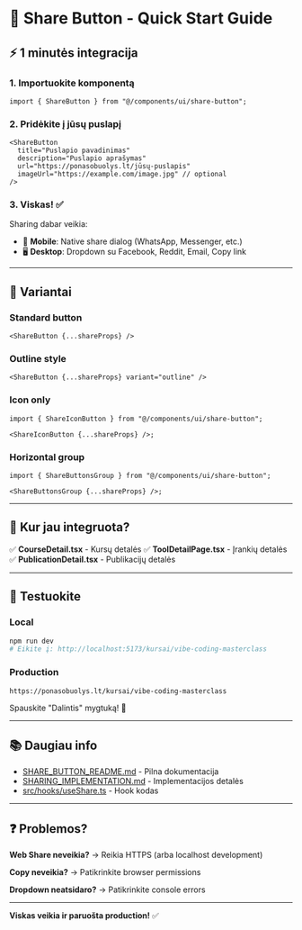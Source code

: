 # 🚀 Share Button - Quick Start Guide

## ⚡ 1 minutės integracija

### 1. Importuokite komponentą

```tsx
import { ShareButton } from "@/components/ui/share-button";
```

### 2. Pridėkite į jūsų puslapį

```tsx
<ShareButton
  title="Puslapio pavadinimas"
  description="Puslapio aprašymas"
  url="https://ponasobuolys.lt/jūsų-puslapis"
  imageUrl="https://example.com/image.jpg" // optional
/>
```

### 3. Viskas! ✅

Sharing dabar veikia:

- 📱 **Mobile**: Native share dialog (WhatsApp, Messenger, etc.)
- 🖥️ **Desktop**: Dropdown su Facebook, Reddit, Email, Copy link

---

## 🎨 Variantai

### Standard button

```tsx
<ShareButton {...shareProps} />
```

### Outline style

```tsx
<ShareButton {...shareProps} variant="outline" />
```

### Icon only

```tsx
import { ShareIconButton } from "@/components/ui/share-button";

<ShareIconButton {...shareProps} />;
```

### Horizontal group

```tsx
import { ShareButtonsGroup } from "@/components/ui/share-button";

<ShareButtonsGroup {...shareProps} />;
```

---

## 📍 Kur jau integruota?

✅ **CourseDetail.tsx** - Kursų detalės
✅ **ToolDetailPage.tsx** - Įrankių detalės
✅ **PublicationDetail.tsx** - Publikacijų detalės

---

## 🧪 Testuokite

### Local

```bash
npm run dev
# Eikite į: http://localhost:5173/kursai/vibe-coding-masterclass
```

### Production

```
https://ponasobuolys.lt/kursai/vibe-coding-masterclass
```

Spauskite "Dalintis" mygtuką! 🎉

---

## 📚 Daugiau info

- [SHARE_BUTTON_README.md](src/components/ui/SHARE_BUTTON_README.md) - Pilna dokumentacija
- [SHARING_IMPLEMENTATION.md](SHARING_IMPLEMENTATION.md) - Implementacijos detalės
- [src/hooks/useShare.ts](src/hooks/useShare.ts) - Hook kodas

---

## ❓ Problemos?

**Web Share neveikia?**
→ Reikia HTTPS (arba localhost development)

**Copy neveikia?**
→ Patikrinkite browser permissions

**Dropdown neatsidaro?**
→ Patikrinkite console errors

---

**Viskas veikia ir paruošta production!** ✅
